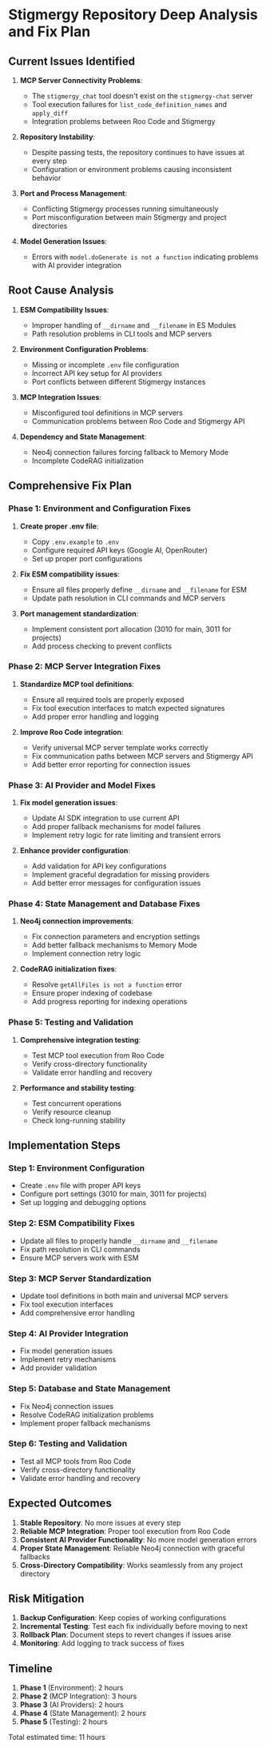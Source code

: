 # Stigmergy Repository Deep Analysis and Fix Plan

## Current Issues Identified

1. **MCP Server Connectivity Problems**:
   - The `stigmergy_chat` tool doesn't exist on the `stigmergy-chat` server
   - Tool execution failures for `list_code_definition_names` and `apply_diff`
   - Integration problems between Roo Code and Stigmergy

2. **Repository Instability**:
   - Despite passing tests, the repository continues to have issues at every step
   - Configuration or environment problems causing inconsistent behavior

3. **Port and Process Management**:
   - Conflicting Stigmergy processes running simultaneously
   - Port misconfiguration between main Stigmergy and project directories

4. **Model Generation Issues**:
   - Errors with `model.doGenerate is not a function` indicating problems with AI provider integration

## Root Cause Analysis

1. **ESM Compatibility Issues**:
   - Improper handling of `__dirname` and `__filename` in ES Modules
   - Path resolution problems in CLI tools and MCP servers

2. **Environment Configuration Problems**:
   - Missing or incomplete `.env` file configuration
   - Incorrect API key setup for AI providers
   - Port conflicts between different Stigmergy instances

3. **MCP Integration Issues**:
   - Misconfigured tool definitions in MCP servers
   - Communication problems between Roo Code and Stigmergy API

4. **Dependency and State Management**:
   - Neo4j connection failures forcing fallback to Memory Mode
   - Incomplete CodeRAG initialization

## Comprehensive Fix Plan

### Phase 1: Environment and Configuration Fixes

1. **Create proper .env file**:
   - Copy `.env.example` to `.env`
   - Configure required API keys (Google AI, OpenRouter)
   - Set up proper port configurations

2. **Fix ESM compatibility issues**:
   - Ensure all files properly define `__dirname` and `__filename` for ESM
   - Update path resolution in CLI commands and MCP servers

3. **Port management standardization**:
   - Implement consistent port allocation (3010 for main, 3011 for projects)
   - Add process checking to prevent conflicts

### Phase 2: MCP Server Integration Fixes

1. **Standardize MCP tool definitions**:
   - Ensure all required tools are properly exposed
   - Fix tool execution interfaces to match expected signatures
   - Add proper error handling and logging

2. **Improve Roo Code integration**:
   - Verify universal MCP server template works correctly
   - Fix communication paths between MCP servers and Stigmergy API
   - Add better error reporting for connection issues

### Phase 3: AI Provider and Model Fixes

1. **Fix model generation issues**:
   - Update AI SDK integration to use current API
   - Add proper fallback mechanisms for model failures
   - Implement retry logic for rate limiting and transient errors

2. **Enhance provider configuration**:
   - Add validation for API key configurations
   - Implement graceful degradation for missing providers
   - Add better error messages for configuration issues

### Phase 4: State Management and Database Fixes

1. **Neo4j connection improvements**:
   - Fix connection parameters and encryption settings
   - Add better fallback mechanisms to Memory Mode
   - Implement connection retry logic

2. **CodeRAG initialization fixes**:
   - Resolve `getAllFiles is not a function` error
   - Ensure proper indexing of codebase
   - Add progress reporting for indexing operations

### Phase 5: Testing and Validation

1. **Comprehensive integration testing**:
   - Test MCP tool execution from Roo Code
   - Verify cross-directory functionality
   - Validate error handling and recovery

2. **Performance and stability testing**:
   - Test concurrent operations
   - Verify resource cleanup
   - Check long-running stability

## Implementation Steps

### Step 1: Environment Configuration
- Create `.env` file with proper API keys
- Configure port settings (3010 for main, 3011 for projects)
- Set up logging and debugging options

### Step 2: ESM Compatibility Fixes
- Update all files to properly handle `__dirname` and `__filename`
- Fix path resolution in CLI commands
- Ensure MCP servers work with ESM

### Step 3: MCP Server Standardization
- Update tool definitions in both main and universal MCP servers
- Fix tool execution interfaces
- Add comprehensive error handling

### Step 4: AI Provider Integration
- Fix model generation issues
- Implement retry mechanisms
- Add provider validation

### Step 5: Database and State Management
- Fix Neo4j connection issues
- Resolve CodeRAG initialization problems
- Implement proper fallback mechanisms

### Step 6: Testing and Validation
- Test all MCP tools from Roo Code
- Verify cross-directory functionality
- Validate error handling and recovery

## Expected Outcomes

1. **Stable Repository**: No more issues at every step
2. **Reliable MCP Integration**: Proper tool execution from Roo Code
3. **Consistent AI Provider Functionality**: No more model generation errors
4. **Proper State Management**: Reliable Neo4j connection with graceful fallbacks
5. **Cross-Directory Compatibility**: Works seamlessly from any project directory

## Risk Mitigation

1. **Backup Configuration**: Keep copies of working configurations
2. **Incremental Testing**: Test each fix individually before moving to next
3. **Rollback Plan**: Document steps to revert changes if issues arise
4. **Monitoring**: Add logging to track success of fixes

## Timeline

1. **Phase 1** (Environment): 2 hours
2. **Phase 2** (MCP Integration): 3 hours
3. **Phase 3** (AI Providers): 2 hours
4. **Phase 4** (State Management): 2 hours
5. **Phase 5** (Testing): 2 hours

Total estimated time: 11 hours
